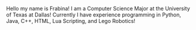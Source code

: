 Hello my name is Frabina! I am a Computer Science Major at the University of Texas at Dallas! 
Currently I have experience programming in Python, Java, C++, HTML, Lua Scripting, and Lego Robotics!
